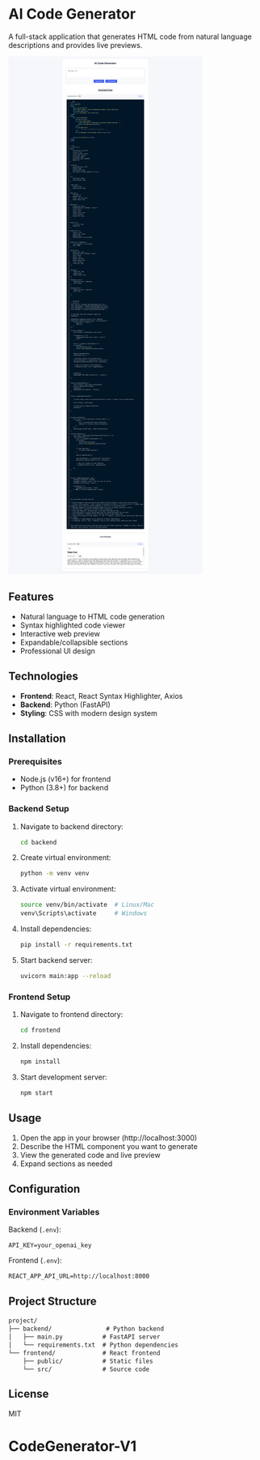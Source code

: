 # AI Code Generator

A full-stack application that generates HTML code from natural language descriptions and provides live previews.

![App Screenshot](./image.png)

## Features

- Natural language to HTML code generation
- Syntax highlighted code viewer
- Interactive web preview
- Expandable/collapsible sections
- Professional UI design

## Technologies

- **Frontend**: React, React Syntax Highlighter, Axios
- **Backend**: Python (FastAPI)
- **Styling**: CSS with modern design system

## Installation

### Prerequisites

- Node.js (v16+) for frontend
- Python (3.8+) for backend

### Backend Setup

1. Navigate to backend directory:
   ```bash
   cd backend
   ```
2. Create virtual environment:
   ```bash
   python -m venv venv
   ```
3. Activate virtual environment:
   ```bash
   source venv/bin/activate  # Linux/Mac
   venv\Scripts\activate     # Windows
   ```
4. Install dependencies:
   ```bash
   pip install -r requirements.txt
   ```
5. Start backend server:
   ```bash
   uvicorn main:app --reload
   ```

### Frontend Setup

1. Navigate to frontend directory:
   ```bash
   cd frontend
   ```
2. Install dependencies:
   ```bash
   npm install
   ```
3. Start development server:
   ```bash
   npm start
   ```

## Usage

1. Open the app in your browser (http://localhost:3000)
2. Describe the HTML component you want to generate
3. View the generated code and live preview
4. Expand sections as needed

## Configuration

### Environment Variables

Backend (`.env`):
```
API_KEY=your_openai_key
```

Frontend (`.env`):
```
REACT_APP_API_URL=http://localhost:8000
```

## Project Structure

```
project/
├── backend/               # Python backend
│   ├── main.py           # FastAPI server
│   └── requirements.txt  # Python dependencies
└── frontend/             # React frontend
    ├── public/           # Static files
    └── src/              # Source code
```

## License

MIT
# CodeGenerator-V1
